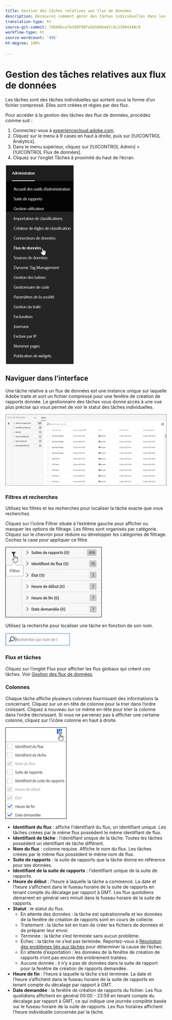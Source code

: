 ```yaml
---
title: Gestion des tâches relatives aux flux de données
description: Découvrez comment gérer des tâches individuelles dans les flux de données.
translation-type: ht
source-git-commit: 7db88bce7b3d0f90fa5b50664d7c0c23904348c0
workflow-type: ht
source-wordcount: '495'
ht-degree: 100%

---
```



# Gestion des tâches relatives aux flux de données

Les tâches sont des tâches individuelles qui sortent sous la forme d’un fichier compressé. Elles sont créées et régies par des flux.

Pour accéder à la gestion des tâches des flux de données, procédez comme suit :

1. Connectez-vous à [experiencecloud.adobe.com](https://experiencecloud.adobe.com).
2. Cliquez sur le menu à 9 cases en haut à droite, puis sur [!UICONTROL Analytics].
3. Dans le menu supérieur, cliquez sur [!UICONTROL Admin] > [!UICONTROL Flux de données].
4. Cliquez sur l’onglet Tâches à proximité du haut de l’écran.

![Menu du flux de données](assets/AdminMenu.png)

## Naviguer dans l’interface

Une tâche relative à un flux de données est une instance unique sur laquelle Adobe traite et sort un fichier compressé pour une fenêtre de création de rapports donnée. Le gestionnaire des tâches vous donne accès à une vue plus précise qui vous permet de voir le statut des tâches individuelles.

![Tâches](assets/jobs.jpg)

### Filtres et recherches

Utilisez les filtres et les recherches pour localiser la tâche exacte que vous recherchez.

Cliquez sur l’icône Filtrer située à l’extrême gauche pour afficher ou masquer les options de filtrage. Les filtres sont organisés par catégorie. Cliquez sur le chevron pour réduire ou développer les catégories de filtrage. Cochez la case pour appliquer ce filtre.

![Filtrer](assets/jobs-filter.jpg)

Utilisez la recherche pour localiser une tâche en fonction de son nom.

![Recherche](assets/search.jpg)

### Flux et tâches

Cliquez sur l’onglet Flux pour afficher les flux globaux qui créent ces tâches. Voir [Gestion des flux de données](df-manage-feeds.md).

### Colonnes

Chaque tâche affiche plusieurs colonnes fournissant des informations la concernant. Cliquez sur un en-tête de colonne pour la trier dans l’ordre croissant. Cliquez à nouveau sur ce même en-tête pour trier la colonne dans l’ordre décroissant. Si vous ne parvenez pas à afficher une certaine colonne, cliquez sur l’icône colonne en haut à droite.

![Icône Colonne](assets/job-cols.jpg)

* **Identifiant du flux** : affiche l’identifiant du flux, un identifiant unique. Les tâches créées par le même flux possèdent le même identifiant de flux.
* **Identifiant de tâche** : l’identifiant unique de la tâche. Toutes les tâches possèdent un identifiant de tâche différent.
* **Nom du flux** : colonne requise. Affiche le nom du flux. Les tâches créées par le même flux possèdent le même nom de flux.
* **Suite de rapports** : la suite de rapports que la tâche donne en référence pour ses données.
* **Identifiant de la suite de rapports** : l’identifiant unique de la suite de rapports.
* **Heure de début** : l’heure à laquelle la tâche a commencé. La date et l’heure s’affichent dans le fuseau horaire de la suite de rapports en tenant compte du décalage par rapport à GMT. Les flux quotidiens démarrent en général vers minuit dans le fuseau horaire de la suite de rapports.
* **Statut** : le statut du flux.
   * En attente des données : la tâche est opérationnelle et les données de la fenêtre de création de rapports sont en cours de collecte.
   * Traitement : la tâche est en train de créer les fichiers de données et de préparer leur envoi.
   * Terminée : la tâche s’est terminée sans aucun problème.
   * Échec : la tâche ne s’est pas terminée. Reportez-vous à [Résolution des problèmes liés aux tâches](jobs-troubleshooting.md) pour déterminer la cause de l’échec.
   * En attente d’exportation : les données de la fenêtre de création de rapports n’ont pas encore été entièrement traitées.
   * Aucune donnée : il n’y a pas de données dans la suite de rapport pour la fenêtre de création de rapports demandée.
* **Heure de fin** : l’heure à laquelle la tâche s’est terminée. La date et l’heure s’affichent dans le fuseau horaire de la suite de rapports en tenant compte du décalage par rapport à GMT.
* **Date demandée** : la fenêtre de création de rapports du fichier. Les flux quotidiens affichent en général 00:00 - 23:59 en tenant compte du décalage par rapport à GMT, ce qui indique une journée complète basée sur le fuseau horaire de la suite de rapports. Les flux horaires affichent l’heure individuelle concernée par la tâche.
